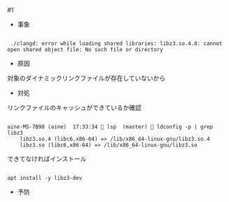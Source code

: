 #1

- 事象

```

 ./clangd: error while loading shared libraries: libz3.so.4.8: cannot open shared object file: No such file or directory

```



- 原因

対象のダイナミックリンクファイルが存在していないから

- 対処

リンクファイルのキャッシュができているか確認

```

aine-MS-7B98 (aine)  17:33:34  lsp  (master)  ldconfig -p | grep libz3
	libz3.so.4 (libc6,x86-64) => /lib/x86_64-linux-gnu/libz3.so.4
	libz3.so (libc6,x86-64) => /lib/x86_64-linux-gnu/libz3.so
```

できてなければインストール

```

apt install -y libz3-dev

```


- 予防

